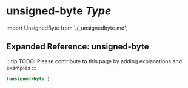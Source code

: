 # **unsigned-byte** *Type*

import UnsignedByte from './_unsignedbyte.md';

<UnsignedByte />

## Expanded Reference: unsigned-byte

:::tip
TODO: Please contribute to this page by adding explanations and examples
:::

```lisp
(unsigned-byte )
```
